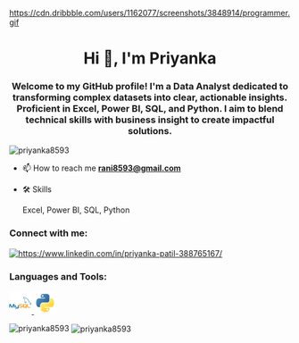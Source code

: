 https://cdn.dribbble.com/users/1162077/screenshots/3848914/programmer.gif
<h1 align="center">Hi 👋, I'm Priyanka</h1>
<h3 align="center">Welcome to my GitHub profile! I'm a Data Analyst dedicated to transforming complex datasets into clear, actionable insights. Proficient in Excel, Power BI, SQL, and Python. I aim to blend technical skills with business insight to create impactful solutions.</h3>

<p align="left"> <img src="https://komarev.com/ghpvc/?username=priyanka8593&label=Profile%20views&color=0e75b6&style=flat" alt="priyanka8593" /> </p>

- 📫 How to reach me **rani8593@gmail.com**

- 🛠 Skills

    Excel,
    Power BI,
    SQL,
    Python


<h3 align="left">Connect with me:</h3>
<p align="left">
<a href="https://linkedin.com/in/https://www.linkedin.com/in/priyanka-patil-388765167/" target="blank"><img align="center" src="https://raw.githubusercontent.com/rahuldkjain/github-profile-readme-generator/master/src/images/icons/Social/linked-in-alt.svg" alt="https://www.linkedin.com/in/priyanka-patil-388765167/" height="30" width="40" /></a>
</p>

<h3 align="left">Languages and Tools:</h3>
<p align="left"> <a href="https://www.mysql.com/" target="_blank" rel="noreferrer"> <img src="https://raw.githubusercontent.com/devicons/devicon/master/icons/mysql/mysql-original-wordmark.svg" alt="mysql" width="40" height="40"/> </a> <a href="https://www.python.org" target="_blank" rel="noreferrer"> <img src="https://raw.githubusercontent.com/devicons/devicon/master/icons/python/python-original.svg" alt="python" width="40" height="40"/> </a> </p>

<p><img align="left" src="https://github-readme-stats.vercel.app/api/top-langs?username=priyanka8593&show_icons=true&locale=en&layout=compact" alt="priyanka8593" /></p>

<p>&nbsp;<img align="center" src="https://github-readme-stats.vercel.app/api?username=priyanka8593&show_icons=true&locale=en" alt="priyanka8593" /></p>

